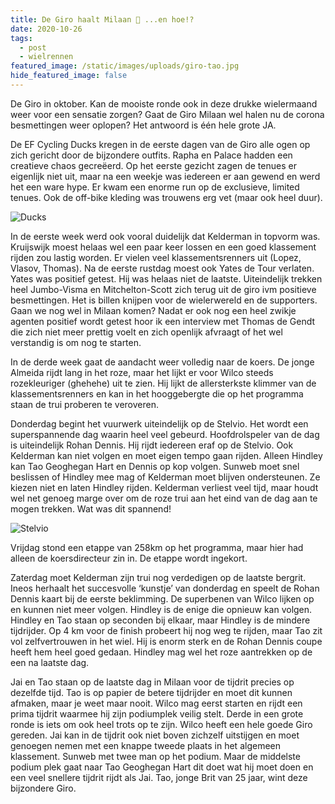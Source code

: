 ```yaml
---
title: De Giro haalt Milaan 🎉 ...en hoe!?
date: 2020-10-26
tags:
  - post
  - wielrennen
featured_image: /static/images/uploads/giro-tao.jpg
hide_featured_image: false
---
```


De Giro in oktober. Kan de mooiste ronde ook in deze drukke wielermaand weer voor een sensatie zorgen? Gaat de Giro Milaan wel halen nu de corona besmettingen weer oplopen? Het antwoord is één hele grote JA.

<!-- excerpt -->

De EF Cycling Ducks kregen in de eerste dagen van de Giro alle ogen op zich gericht door de bijzondere outfits. Rapha en Palace hadden een creatieve chaos gecreëerd. Op het eerste gezicht zagen de tenues er eigenlijk niet uit, maar na een weekje was iedereen er aan gewend en werd het een ware hype. Er kwam een enorme run op de exclusieve, limited tenues. Ook de off-bike kleding was trouwens erg vet (maar ook heel duur).

![](/static/images/uploads/giro-duck.jpg "Ducks")

In de eerste week werd ook vooral duidelijk dat Kelderman in topvorm was. Kruijswijk moest helaas wel een paar keer lossen en een goed klassement rijden zou lastig worden. Er vielen veel klassementsrenners uit (Lopez, Vlasov, Thomas). Na de eerste rustdag moest ook Yates de Tour verlaten. Yates was positief getest. Hij was helaas niet de laatste. Uiteindelijk trekken heel Jumbo-Visma en Mitchelton-Scott zich terug uit de giro ivm positieve besmettingen. Het is billen knijpen voor de wielerwereld en de supporters. Gaan we nog wel in Milaan komen? Nadat er ook nog een heel zwikje agenten positief wordt getest hoor ik een interview met Thomas de Gendt die zich niet meer prettig voelt en zich openlijk afvraagt of het wel verstandig is om nog te starten.

In de derde week gaat de aandacht weer volledig naar de koers. De jonge Almeida rijdt lang in het roze, maar het lijkt er voor Wilco steeds rozekleuriger (ghehehe) uit te zien. Hij lijkt de allersterkste klimmer van de klassementsrenners en kan in het hooggebergte die op het programma staan de trui proberen te veroveren.

Donderdag begint het vuurwerk uiteindelijk op de Stelvio. Het wordt een superspannende dag waarin heel veel gebeurd. Hoofdrolspeler van de dag is uiteindelijk Rohan Dennis. Hij rijdt iedereen eraf op de Stelvio. Ook Kelderman kan niet volgen en moet eigen tempo gaan rijden. Alleen Hindley kan Tao Geoghegan Hart en Dennis op kop volgen. Sunweb moet snel beslissen of Hindley mee mag of Kelderman moet blijven ondersteunen. Ze kiezen niet en laten Hindley rijden. Kelderman verliest veel tijd, maar houdt wel net genoeg marge over om de roze trui aan het eind van de dag aan te mogen trekken. Wat was dit spannend!

![](/static/images/uploads/giro-stelvio.jpg "Stelvio")

Vrijdag stond een etappe van 258km op het programma, maar hier had alleen de koersdirecteur zin in. De etappe wordt ingekort.

Zaterdag moet Kelderman zijn trui nog verdedigen op de laatste bergrit. Ineos herhaalt het succesvolle ‘kunstje’ van donderdag en speelt de Rohan Dennis kaart bij de eerste beklimming. De superbenen van Wilco lijken op en kunnen niet meer volgen. Hindley is de enige die opnieuw kan volgen. Hindley en Tao staan op seconden bij elkaar, maar Hindley is de mindere tijdrijder. Op 4 km voor de finish probeert hij nog weg te rijden, maar Tao zit vol zelfvertrouwen in het wiel. Hij is enorm sterk en de Rohan Dennis coupe heeft hem heel goed gedaan. Hindley mag wel het roze aantrekken op de een na laatste dag.

Jai en Tao staan op de laatste dag in Milaan voor de tijdrit precies op dezelfde tijd. Tao is op papier de betere tijdrijder en moet dit kunnen afmaken, maar je weet maar nooit. Wilco mag eerst starten en rijdt een prima tijdrit waarmee hij zijn podiumplek veilig stelt. Derde in een grote ronde is iets om ook heel trots op te zijn. Wilco heeft een hele goede Giro gereden. Jai kan in de tijdrit ook niet boven zichzelf uitstijgen en moet genoegen nemen met een knappe tweede plaats in het algemeen klassement. Sunweb met twee man op het podium. Maar de middelste podium plek gaat naar Tao Geoghegan Hart  dit doet wat hij moet doen en een veel snellere tijdrit rijdt als Jai. Tao,  jonge Brit van 25 jaar, wint deze bijzondere Giro.

